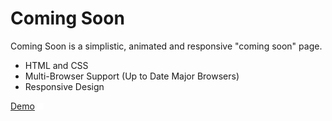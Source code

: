 Coming Soon
===========
Coming Soon is a simplistic, animated and responsive "coming soon" page.

- HTML and CSS
- Multi-Browser Support (Up to Date Major Browsers)
- Responsive Design

[Demo](http://yc.github.io/coming-soon/)
<img src="index.svg" width="10" height="10" />
